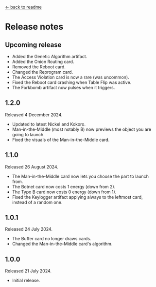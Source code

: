 [← back to readme](README.md)

# Release notes

## Upcoming release

* Added the Genetic Algorithm artifact.
* Added the Onion Routing card.
* Removed the Reboot card.
* Changed the Reprogram card.
* The Access Violation card is now a rare (was uncommon).
* Fixed the Reboot card crashing when Table Flip was active.
* The Forkbomb artifact now pulses when it triggers.

## 1.2.0
Released 4 December 2024.

* Updated to latest Nickel and Kokoro.
* Man-in-the-Middle (most notably B) now previews the object you are going to launch.
* Fixed the visuals of the Man-in-the-Middle card.

## 1.1.0
Released 26 August 2024.

* The Man-in-the-Middle card now lets you choose the part to launch from.
* The Botnet card now costs 1 energy (down from 2).
* The Typo B card now costs 0 energy (down from 1).
* Fixed the Keylogger artifact applying always to the leftmost card, instead of a random one.

## 1.0.1
Released 24 July 2024.

* The Buffer card no longer draws cards.
* Changed the Man-in-the-Middle card's algorithm.

## 1.0.0
Released 21 July 2024.

* Initial release.